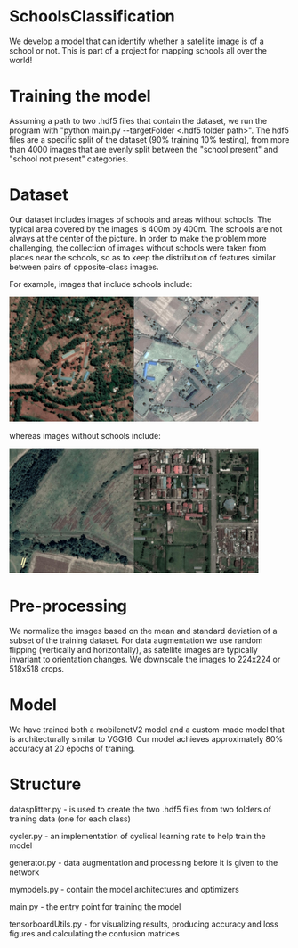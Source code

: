 # SchoolsClassification

We develop a model that can identify whether a satellite image is of a school or not. This is part of a project for mapping schools all over the world!

# Training the model

Assuming a path to two .hdf5 files that contain the dataset, we run the program with "python main.py --targetFolder <.hdf5 folder path>".
The hdf5 files are a specific split of the dataset (90% training 10% testing), from more than 4000 images that are evenly split between the "school present" and "school not present" categories.

# Dataset

Our dataset includes images of schools and areas without schools. The typical area covered by the images is 400m by 400m. The schools are not always at the center of the picture. In order to make the problem more challenging, the collection of images without schools were taken from places near the schools, so as to keep the distribution of features similar between pairs of opposite-class images.

For example, images that include schools include:

<img src=https://github.com/taqadam/SchoolClassification/blob/master/DatasetExamples/Ex1School.jpg width=224px height=224px><img src=https://github.com/taqadam/SchoolClassification/blob/master/DatasetExamples/Ex2School.jpg width=224px height=224px>

whereas images without schools include:

<img src=https://github.com/taqadam/SchoolClassification/blob/master/DatasetExamples/Ex1NoSchool.jpg width=224px height=224px><img src=https://github.com/taqadam/SchoolClassification/blob/master/DatasetExamples/Ex2NoSchool.jpg width=224px height=224px>


# Pre-processing

We normalize the images based on the mean and standard deviation of a subset of the training dataset. For data augmentation we use random flipping (vertically and horizontally), as satellite images are typically invariant to orientation changes. We downscale the images to 224x224 or 518x518 crops.

# Model

We have trained both a mobilenetV2 model and a custom-made model that is architecturally similar to VGG16.
Our model achieves approximately 80% accuracy at 20 epochs of training.

# Structure

datasplitter.py - is used to create the two .hdf5 files from two folders of training data (one for each class)

cycler.py - an implementation of cyclical learning rate to help train the model

generator.py - data augmentation and processing before it is given to the network

mymodels.py - contain the model architectures and optimizers

main.py - the entry point for training the model

tensorboardUtils.py - for visualizing results, producing accuracy and loss figures and calculating the confusion matrices
